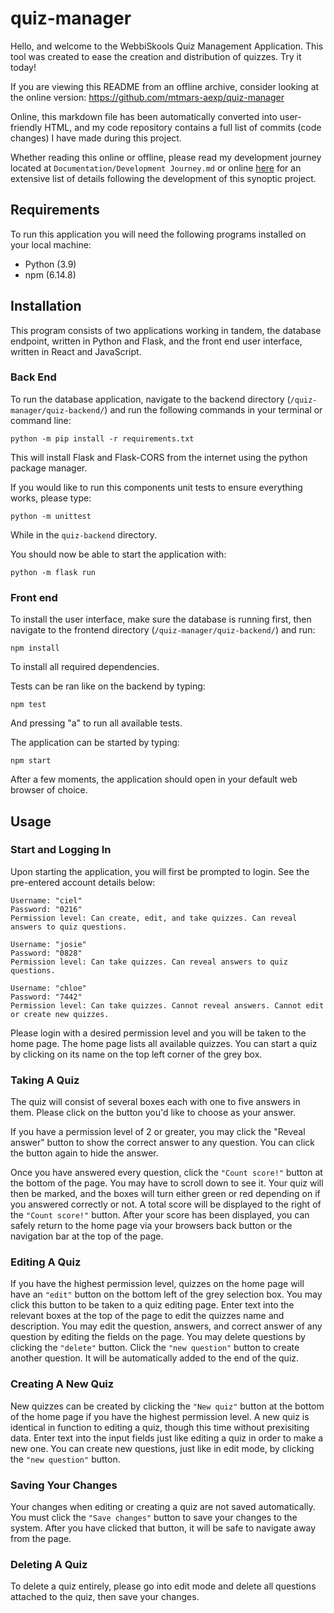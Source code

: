 # quiz-manager
 
Hello, and welcome to the WebbiSkools Quiz Management Application. This tool was created to ease the creation and distribution of quizzes. Try it today!

If you are viewing this README from an offline archive, consider looking at the online version: https://github.com/mtmars-aexp/quiz-manager

Online, this markdown file has been automatically converted into user-friendly HTML, and my code repository contains a full list of commits (code changes) I have made during this project.

Whether reading this online or offline, please read my development journey located at `Documentation/Development Journey.md` or online [here](https://github.com/mtmars-aexp/quiz-manager/blob/main/Documentation/Development%20Journey.md) for an extensive list of details following the development of this synoptic project.

## Requirements

To run this application you will need the following programs installed on your local machine:

- Python (3.9)
- npm (6.14.8)

## Installation

This program consists of two applications working in tandem, the database endpoint, written in Python and Flask, and the front end user interface, written in React and JavaScript.

### Back End

To run the database application, navigate to the backend directory (`/quiz-manager/quiz-backend/`) and run the following commands in your terminal or command line:
```
python -m pip install -r requirements.txt
```

This will install Flask and Flask-CORS from the internet using the python package manager. 

If you would like to run this components unit tests to ensure everything works, please type:
```
python -m unittest
```

While in the `quiz-backend` directory.

You should now be able to start the application with:

```
python -m flask run
```

### Front end

To install the user interface, make sure the database is running first, then navigate to the frontend directory (`/quiz-manager/quiz-backend/`) and run:

```
npm install
```

To install all required dependencies.

Tests can be ran like on the backend by typing:

```
npm test
```

And pressing "a" to run all available tests.

The application can be started by typing:

```
npm start
```

After a few moments, the application should open in your default web browser of choice.

## Usage

### Start and Logging In

Upon starting the application, you will first be prompted to login. See the pre-entered account details below:

```
Username: "ciel"
Password: "0216"
Permission level: Can create, edit, and take quizzes. Can reveal answers to quiz questions.

Username: "josie"
Password: "0828"
Permission level: Can take quizzes. Can reveal answers to quiz questions.

Username: "chloe"
Password: "7442"
Permission level: Can take quizzes. Cannot reveal answers. Cannot edit or create new quizzes.
```

Please login with a desired permission level and you will be taken to the home page. The home page lists all available quizzes. You can start a quiz by clicking on its name on the top left corner of the grey box.

### Taking A Quiz

The quiz will consist of several boxes each with one to five answers in them. Please click on the button you'd like to choose as your answer.

If you have a permission level of 2 or greater, you may click the "Reveal answer" button to show the correct answer to any question. You can click the button again to hide the answer.

Once you have answered every question, click the `"Count score!"` button at the bottom of the page. You may have to scroll down to see it. Your quiz will then be marked, and the boxes will turn either green or red depending on if you answered correctly or not. A total score will be displayed to the right of the `"Count score!"` button. After your score has been displayed, you can safely return to the home page via your browsers back button or the navigation bar at the top of the page.

### Editing A Quiz

If you have the highest permission level, quizzes on the home page will have an `"edit"` button on the bottom left of the grey selection box. You may click this button to be taken to a quiz editing page. Enter text into the relevant boxes at the top of the page to edit the quizzes name and description. You may edit the question, answers, and correct answer of any question by editing the fields on the page. You may delete questions by clicking the `"delete"` button. Click the `"new question"` button to create another question. It will be automatically added to the end of the quiz.

### Creating A New Quiz

New quizzes can be created by clicking the `"New quiz"` button at the bottom of the home page if you have the highest permission level. A new quiz is identical in function to editing a quiz, though this time without prexisiting data. Enter text into the input fields just like editing a quiz in order to make a new one. You can create new questions, just like in edit mode, by clicking the `"new question"` button.

### Saving Your Changes

Your changes when editing or creating a quiz are not saved automatically. You must click the `"Save changes"` button to save your changes to the system. After you have clicked that button, it will be safe to navigate away from the page.

### Deleting A Quiz

To delete a quiz entirely, please go into edit mode and delete all questions attached to the quiz, then save your changes.